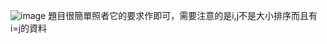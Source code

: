 ![image](https://github.com/10360555iamnn/UVAdataset/assets/95529963/669fd088-715c-454f-8603-76556e3772a4)
題目很簡單照者它的要求作即可，需要注意的是i,j不是大小排序而且有i=j的資料
